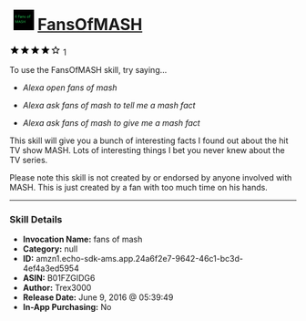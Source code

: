 # &nbsp;<img src="skill_icon" alt="FansOfMASH icon" width="36"> [FansOfMASH](http://alexa.amazon.com/#skills/amzn1.echo-sdk-ams.app.24a6f2e7-9642-46c1-bc3d-4ef4a3ed5954)
![4 stars](../../images/ic_star_black_18dp_1x.png)![4 stars](../../images/ic_star_black_18dp_1x.png)![4 stars](../../images/ic_star_black_18dp_1x.png)![4 stars](../../images/ic_star_black_18dp_1x.png)![4 stars](../../images/ic_star_border_black_18dp_1x.png) 1

To use the FansOfMASH skill, try saying...

* *Alexa open fans of mash*

* *Alexa ask fans of mash to tell me a mash fact*

* *Alexa ask fans of mash to give me a mash fact*

This skill will give you a bunch of interesting facts I found out about the hit TV show MASH. Lots of interesting things I bet you never knew about the TV series.

Please note this skill is not created by or endorsed by anyone involved with MASH. This is just created by a fan with too much time on his hands.

***

### Skill Details

* **Invocation Name:** fans of mash
* **Category:** null
* **ID:** amzn1.echo-sdk-ams.app.24a6f2e7-9642-46c1-bc3d-4ef4a3ed5954
* **ASIN:** B01FZGIDG6
* **Author:** Trex3000
* **Release Date:** June 9, 2016 @ 05:39:49
* **In-App Purchasing:** No
